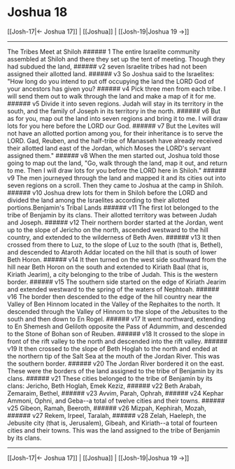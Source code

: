# Joshua 18

[[Josh-17|← Joshua 17]] | [[Joshua]] | [[Josh-19|Joshua 19 →]]
***

The Tribes Meet at Shiloh ###### 1 The entire Israelite community assembled at Shiloh and there they set up the tent of meeting. Though they had subdued the land, ###### v2 seven Israelite tribes had not been assigned their allotted land. ###### v3 So Joshua said to the Israelites: "How long do you intend to put off occupying the land the LORD God of your ancestors has given you? ###### v4 Pick three men from each tribe. I will send them out to walk through the land and make a map of it for me. ###### v5 Divide it into seven regions. Judah will stay in its territory in the south, and the family of Joseph in its territory in the north. ###### v6 But as for you, map out the land into seven regions and bring it to me. I will draw lots for you here before the LORD our God. ###### v7 But the Levites will not have an allotted portion among you, for their inheritance is to serve the LORD. Gad, Reuben, and the half-tribe of Manasseh have already received their allotted land east of the Jordan, which Moses the LORD's servant assigned them." ###### v8 When the men started out, Joshua told those going to map out the land, "Go, walk through the land, map it out, and return to me. Then I will draw lots for you before the LORD here in Shiloh." ###### v9 The men journeyed through the land and mapped it and its cities out into seven regions on a scroll. Then they came to Joshua at the camp in Shiloh. ###### v10 Joshua drew lots for them in Shiloh before the LORD and divided the land among the Israelites according to their allotted portions.Benjamin's Tribal Lands ###### v11 The first lot belonged to the tribe of Benjamin by its clans. Their allotted territory was between Judah and Joseph. ###### v12 Their northern border started at the Jordan, went up to the slope of Jericho on the north, ascended westward to the hill country, and extended to the wilderness of Beth Aven. ###### v13 It then crossed from there to Luz, to the slope of Luz to the south (that is, Bethel), and descended to Ataroth Addar located on the hill that is south of lower Beth Horon. ###### v14 It then turned on the west side southward from the hill near Beth Horon on the south and extended to Kiriath Baal (that is, Kiriath Jearim), a city belonging to the tribe of Judah. This is the western border. ###### v15 The southern side started on the edge of Kiriath Jearim and extended westward to the spring of the waters of Nephtoah. ###### v16 The border then descended to the edge of the hill country near the Valley of Ben Hinnom located in the Valley of the Rephaites to the north. It descended through the Valley of Hinnom to the slope of the Jebusites to the south and then down to En Rogel. ###### v17 It went northward, extending to En Shemesh and Geliloth opposite the Pass of Adummim, and descended to the Stone of Bohan son of Reuben. ###### v18 It crossed to the slope in front of the rift valley to the north and descended into the rift valley. ###### v19 It then crossed to the slope of Beth Hoglah to the north and ended at the northern tip of the Salt Sea at the mouth of the Jordan River. This was the southern border. ###### v20 The Jordan River bordered it on the east. These were the borders of the land assigned to the tribe of Benjamin by its clans. ###### v21 These cities belonged to the tribe of Benjamin by its clans: Jericho, Beth Hoglah, Emek Keziz, ###### v22 Beth Arabah, Zemaraim, Bethel, ###### v23 Avvim, Parah, Ophrah, ###### v24 Kephar Ammoni, Ophni, and Geba--a total of twelve cities and their towns. ###### v25 Gibeon, Ramah, Beeroth, ###### v26 Mizpah, Kephirah, Mozah, ###### v27 Rekem, Irpeel, Taralah, ###### v28 Zelah, Haeleph, the Jebusite city (that is, Jerusalem), Gibeah, and Kiriath--a total of fourteen cities and their towns. This was the land assigned to the tribe of Benjamin by its clans.

***
[[Josh-17|← Joshua 17]] | [[Joshua]] | [[Josh-19|Joshua 19 →]]
